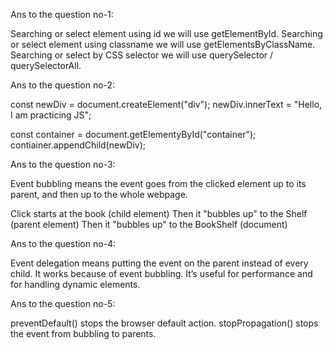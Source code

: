 Ans to the question no-1:

Searching or select element using id we will use getElementById.
Searching or select element using classname we will use getElementsByClassName.
Searching or select by CSS selector we will use querySelector / querySelectorAll.

Ans to the question no-2:

<!-- create element  -->
const newDiv = document.createElement("div");
newDiv.innerText = "Hello, I am practicing JS";
<!-- Insert it into the DOM -->
const container = document.getElementyById("container");
contiainer.appendChild(newDiv);


Ans to the question no-3:

Event bubbling means the event goes from the clicked element up to its parent, and then up to the whole webpage.

<!-- Let's see how does it work with bookshelf analogy-->

Click starts at the book (child element)
Then it "bubbles up" to the Shelf (parent element)
Then it "bubbles up" to the BookShelf (document)


Ans to the question no-4:

Event delegation means putting the event on the parent instead of every child. It works because of event bubbling. It’s useful for performance and for handling dynamic elements.


Ans to the question no-5:

preventDefault() stops the browser default action.
stopPropagation() stops the event from bubbling to parents.

